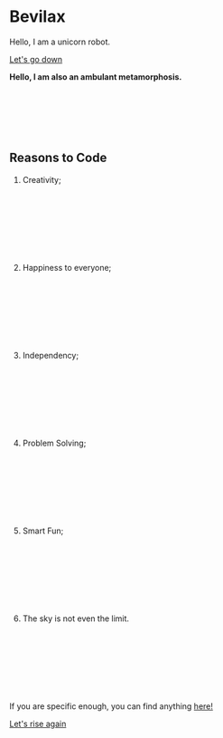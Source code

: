 <!DOCTYPE html>
<html>
	<head>
		<title>What Should My Title Be?</title>
		<h1>Bevilax</h1>
		<span ID="FIRST"> Hello, I am a unicorn robot.</span>
		<p><a href="#LAST">Let's go down</a></p>
		<strong> Hello, I am also an ambulant metamorphosis.</strong>
		<p>&nbsp;</p>
		<p>&nbsp;</p>
		<p>&nbsp;</p>
	</head>
	<body>
		<h2>Reasons to Code</h2>
		<ol>
			<li>Creativity;</li>
			<p>&nbsp;</p>
			<p>&nbsp;</p>
			<p>&nbsp;</p>
			<p>&nbsp;</p>
			<li>Happiness to everyone;</li>
			<p>&nbsp;</p>
			<p>&nbsp;</p>
			<p>&nbsp;</p>
			<p>&nbsp;</p>
			<li>Independency;</li>
			<p>&nbsp;</p>
			<p>&nbsp;</p>
			<p>&nbsp;</p>
			<p>&nbsp;</p>
			<li>Problem Solving;</li>
			<p>&nbsp;</p>
			<p>&nbsp;</p>
			<p>&nbsp;</p>
			<p>&nbsp;</p>
			<li>Smart Fun;</li>
			<p>&nbsp;</p>
			<p>&nbsp;</p>
			<p>&nbsp;</p>
			<p>&nbsp;</p>
			<li>The sky is not even the limit.</li>
			<p>&nbsp;</p>
			<p>&nbsp;</p>
			<p>&nbsp;</p>
			<p>&nbsp;</p>
		</ol>
		<p id="LAST">If you are specific enough, you can find anything <a href="http://google.com" target="_blank">here!</a></p>
		<p><a href="#FIRST">Let's rise again</a></p>
	</body>
</html>
